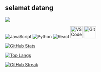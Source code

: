 ## selamat datang 
<!--

-->

![](https://autonetmagz.com/wp-content/uploads/2018/08/2019-lamborghini-aventador-svj.jpg)



<p align="left">
  <img src="https://img.shields.io/badge/JavaScript-F7DF1E?style=for-the-badge&logo=javascript&logoColor=black" alt="JavaScript">
  <img src="https://img.shields.io/badge/Python-3776AB?style=for-the-badge&logo=python&logoColor=white" alt="Python">
  <img src="https://img.shields.io/badge/React-61DAFB?style=for-the-badge&logo=react&logoColor=black" alt="React">
  <img src="https://cdn.jsdelivr.net/gh/devicons/devicon/icons/vscode/vscode-original.svg" alt="VS Code" width="40" height="40"/>
  <img src="https://cdn.jsdelivr.net/gh/devicons/devicon/icons/git/git-original.svg" alt="Git" width="40" height="40"/>
</p>
<!--
 badge: https://shields.io
 bahasa: https://devicon.dev
-->


[![GitHub Stats](https://github-readme-stats.vercel.app/api?username=munirudin2024&show_icons=true&theme=nord)](https://github.com/anuraghazra/github-readme-stats)

[![Top Langs](https://github-readme-stats.vercel.app/api/top-langs/?username=munirudin2024&layout=compact&theme=nord)](https://github.com/anuraghazra/github-readme-stats)
<!--
https://github.com/anuraghazra/github-readme-stats
-->


[![GitHub Streak](https://streak-stats.demolab.com/?user=munirudin2024&theme=nord)](https://git.io/streak-stats)

